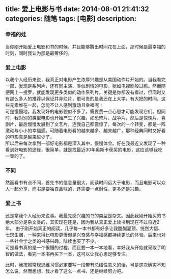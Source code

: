 title: 爱上电影与书
date: 2014-08-01 21:41:32
categories: 随笔
tags: [电影]
description: 
---

### 幸福的娃
当你刚开始爱上电影和书的时候，并且能够腾出时间花在上面，那时候是最幸福的时刻，同时我认为那是最奢侈的。  

### 爱上电影
以我个人经历来说，我真正对电影产生浓厚兴趣是从美国动作片开始的。当我看完一部，发现是系列片，还有同主演、类似剧情的电影，犹如电视剧般过瘾。然而随便网上一搜罗，就能发现更多类似的动作系列片。关键是你都没有看过，但同时又有那么多人的推荐以保证并非烂片，更可贵的是我还在上大学，有大把的时间。这些元素堆在一起，怎能不让人感到激动且幸福呢！  
可是慢慢地，我发现好的电影貌似不多了，需要费一点心思才可能发现它们。但同时，我对别的类型电影也开始产生了兴趣，如恐怖片、战争片，然后是惊悚片、喜剧片，最后慢慢发展到了文艺片，连我自己都震惊了。每次的一个转变，都是一阵激动与小小的幸福感。可随着电影看的越来越多、越来越广，那种经典同时又好看的电影真是越来越少了。  
所以后来每次拿到一部好电影都是深入其中，慢慢体会。好在我最近又发现了一种看到好电影的途径，很简单，就是找最近30年奥斯卡获奖的电影，这应该够我吃一壶的了。 

### 不同<!--more-->
然而看书有点不同，首先书的信息量很大，阅读时间远大于电影，而且电影可以众人一起分享，而书是要独自品味的，还需要一点耐性，更多还是兴趣。  

### 爱上书
还是拿我个人经历来说事。我最先感兴趣的书的类型是杂文。因此我刚开始买的书绝大部分是杂文类的，其实现在还是，因为我从真正爱上读书到现在不过将近2年。
由于刚开始真正的阅读，几乎每一本书都有好多让我醍醐灌顶、恍然大悟、七窍生烟，一种来得比电影更慢但是兴奋感与幸福感都持续更长的体验。后来也对一些社会学之类的书感兴趣，陆续也买了不少。  
可是看书真的是一个很慢的过程，而且要一本一本地看，幸好我从开始就采取了明智的做法，看完一本书再买下一本，这可以让我心思足够专注。  

此时，我按照常规思维习惯必定要写一段带有总结性意义的话，可是这次确实不知怎么说。然而想想，我才看了这么一点书，还是继续努力吧。